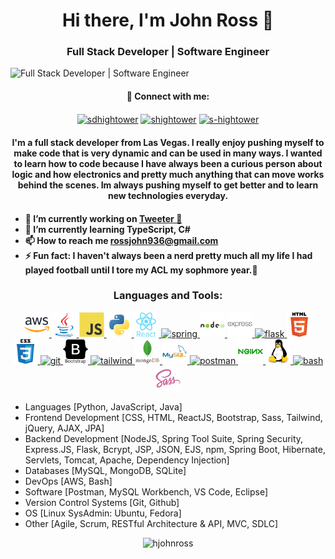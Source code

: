 <h1 align="center">Hi there, I'm John Ross 👋</h1>

<h3 align="center">Full Stack Developer | Software Engineer</h3>

  
![Full Stack Developer | Software Engineer](https://media.licdn.com/dms/image/D5616AQEPzjprIfefIQ/profile-displaybackgroundimage-shrink_350_1400/0/1674879548481?e=1680134400&v=beta&t=7yTQYUsTgHJ6Zuk945efJUu2jTOhKKBngSpz79p-rIc)

<h4 align="center">💬 Connect with me:</h4>
<p align="center">
  <a href="https://linkedin.com/in/hjohnross" target="blank"><img align="center" src="https://raw.githubusercontent.com/rahuldkjain/github-profile-readme-generator/master/src/images/icons/Social/linked-in-alt.svg" alt="sdhightower" height="25" width="35" /></a>
  <a href="https://stackexchange.com/users/27640436/hjohnross" target="blank"><img align="center" src="https://raw.githubusercontent.com/rahuldkjain/github-profile-readme-generator/master/src/images/icons/Social/stack-overflow.svg" alt="shightower" height="25" width="35" /></a>
  <a href="https://www.leetcode.com/johnross" target="blank"><img align="center" src="https://raw.githubusercontent.com/rahuldkjain/github-profile-readme-generator/master/src/images/icons/Social/leet-code.svg" alt="s-hightower" height="25" width="35" /></a>
</p>

<h4 align="center">
I'm a full stack developer from Las Vegas. I really enjoy pushing myself to make code that is very dynamic and can be used in many ways. I wanted to learn how   to code because I have always been a curious person about logic and how electronics and pretty much anything that can move works behind the scenes. Im always pushing myself to get better and to learn new technologies everyday.
<h4>

- 🔭 I’m currently working on [Tweeter 🦎](https://github.com/HJohnRoss/Tweeter)
- 🌱 I’m currently learning **TypeScript, C#**
- 📫 How to reach me **rossjohn936@gmail.com**
- ⚡ Fun fact: **I haven't always been a nerd pretty much all my life I had played football until I tore my ACL my sophmore year.🏼**
  
<h3 align="center">Languages and Tools:</h3>
<p align="center"> 
   <a href="https://aws.amazon.com" target="_blank" rel="noreferrer"> <img src="https://raw.githubusercontent.com/devicons/devicon/master/icons/amazonwebservices/amazonwebservices-original-wordmark.svg" alt="aws" width="40" height="40"/> </a>
  <a href="https://www.java.com" target="_blank" rel="noreferrer"> <img src="https://raw.githubusercontent.com/devicons/devicon/master/icons/java/java-original.svg" alt="java" width="40" height="40"/> </a>
  <a href="https://developer.mozilla.org/en-US/docs/Web/JavaScript" target="_blank" rel="noreferrer"> <img src="https://raw.githubusercontent.com/devicons/devicon/master/icons/javascript/javascript-original.svg" alt="javascript" width="40" height="40"/> </a>
  <a href="https://www.python.org" target="_blank" rel="noreferrer"> <img src="https://raw.githubusercontent.com/devicons/devicon/master/icons/python/python-original.svg" alt="python" width="40" height="40"/> </a> 
  <a href="https://reactjs.org/" target="_blank" rel="noreferrer"> <img src="https://raw.githubusercontent.com/devicons/devicon/master/icons/react/react-original-wordmark.svg" alt="react" width="40" height="40"/> </a>
  <a href="https://spring.io/" target="_blank" rel="noreferrer"> <img src="https://www.vectorlogo.zone/logos/springio/springio-icon.svg" alt="spring" width="40" height="40"/> </a>
  <a href="https://nodejs.org" target="_blank" rel="noreferrer"> <img src="https://raw.githubusercontent.com/devicons/devicon/master/icons/nodejs/nodejs-original-wordmark.svg" alt="nodejs" width="40" height="40"/> </a>
  <a href="https://expressjs.com" target="_blank" rel="noreferrer"> <img src="https://raw.githubusercontent.com/devicons/devicon/master/icons/express/express-original-wordmark.svg" alt="express" width="40" height="40"/> </a>
  <a href="https://flask.palletsprojects.com/" target="_blank" rel="noreferrer"> <img src="https://www.vectorlogo.zone/logos/pocoo_flask/pocoo_flask-icon.svg" alt="flask" width="40" height="40"/> </a> 
  <a href="https://www.w3.org/html/" target="_blank" rel="noreferrer"> <img src="https://raw.githubusercontent.com/devicons/devicon/master/icons/html5/html5-original-wordmark.svg" alt="html5" width="40" height="40"/> </a>
  <a href="https://www.w3schools.com/css/" target="_blank" rel="noreferrer"> <img src="https://raw.githubusercontent.com/devicons/devicon/master/icons/css3/css3-original-wordmark.svg" alt="css3" width="40" height="40"/> </a>
  <a href="https://git-scm.com/" target="_blank" rel="noreferrer"> <img src="https://www.vectorlogo.zone/logos/git-scm/git-scm-icon.svg" alt="git" width="40" height="40"/> </a>
  <a href="https://getbootstrap.com" target="_blank" rel="noreferrer"> <img src="https://raw.githubusercontent.com/devicons/devicon/master/icons/bootstrap/bootstrap-plain-wordmark.svg" alt="bootstrap" width="40" height="40"/> </a>
  <a href="https://tailwindcss.com/" target="_blank" rel="noreferrer"> <img src="https://www.vectorlogo.zone/logos/tailwindcss/tailwindcss-icon.svg" alt="tailwind" width="40" height="40"/> </a>
  <a href="https://www.mongodb.com/" target="_blank" rel="noreferrer"> <img src="https://raw.githubusercontent.com/devicons/devicon/master/icons/mongodb/mongodb-original-wordmark.svg" alt="mongodb" width="40" height="40"/> </a> 
  <a href="https://www.mysql.com/" target="_blank" rel="noreferrer"> <img src="https://raw.githubusercontent.com/devicons/devicon/master/icons/mysql/mysql-original-wordmark.svg" alt="mysql" width="40" height="40"/> </a>
  <a href="https://postman.com" target="_blank" rel="noreferrer"> <img src="https://www.vectorlogo.zone/logos/getpostman/getpostman-icon.svg" alt="postman" width="40" height="40"/> </a> 
  <a href="https://www.nginx.com" target="_blank" rel="noreferrer"> <img src="https://raw.githubusercontent.com/devicons/devicon/master/icons/nginx/nginx-original.svg" alt="nginx" width="40" height="40"/> </a>
  <a href="https://www.linux.org/" target="_blank" rel="noreferrer"> <img src="https://raw.githubusercontent.com/devicons/devicon/master/icons/linux/linux-original.svg" alt="linux" width="40" height="40"/> </a>
  <a href="https://www.gnu.org/software/bash/" target="_blank" rel="noreferrer"> <img src="https://www.vectorlogo.zone/logos/gnu_bash/gnu_bash-icon.svg" alt="bash" width="40" height="40"/> </a>
  <a href="https://sass-lang.com" target="_blank" rel="noreferrer"> <img src="https://raw.githubusercontent.com/devicons/devicon/master/icons/sass/sass-original.svg" alt="sass" width="40" height="40"/> </a>
</p>
  
<ul>
  <li>Languages [Python, JavaScript, Java]</li>
  <li>Frontend Development [CSS, HTML, ReactJS, Bootstrap, Sass, Tailwind, jQuery, AJAX, JPA]</li>
  <li>Backend Development [NodeJS, Spring Tool Suite, Spring Security, Express.JS, Flask, Bcrypt, JSP, JSON, EJS, npm, Spring Boot, Hibernate, Servlets, Tomcat, Apache, Dependency Injection]</li> 
  <li>Databases [MySQL, MongoDB, SQLite]</li>
  <li>DevOps [AWS, Bash]</li>
  <li>Software [Postman, MySQL Workbench, VS Code, Eclipse]</li>
  <li>Version Control Systems [Git, Github]</li>
  <li>OS [Linux SysAdmin: Ubuntu, Fedora]</li>
  <li>Other [Agile, Scrum, RESTful Architecture & API, MVC, SDLC]</li>
</ul>

<p align="center"><img src="https://github-readme-streak-stats.herokuapp.com/?user=hjohnross&theme=default" alt="hjohnross" /></p>
